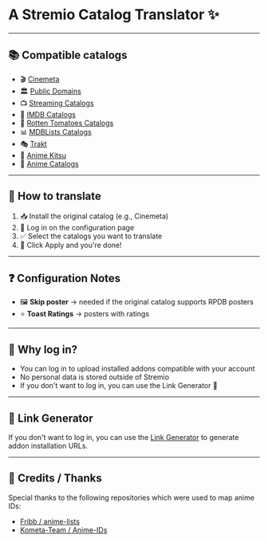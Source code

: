 # A Stremio Catalog Translator ✨

---

## 📚 Compatible catalogs
- 🎬 [Cinemeta](stremio://v3-cinemeta.strem.io/manifest.json)
- 🏛️ [Public Domains](stremio://caching.stremio.net/manifest.json)
- 📺 [Streaming Catalogs](https://7a82163c306e-stremio-netflix-catalog-addon.baby-beamup.club/configure)
- 🎥 [IMDB Catalogs](https://1fe84bc728af-imdb-catalogs.baby-beamup.club/manifest.json)
- 🍅 [Rotten Tomatoes Catalogs](https://7a82163c306e-rottentomatoes.baby-beamup.club/manifest.json)
- 📊 [MDBLists Catalogs](https://1fe84bc728af-stremio-mdblist.baby-beamup.club/configure)
- 🎭 [Trakt](https://trakt.dexter21767.com/configure/)
- 🍣 [Anime Kitsu](stremio://anime-kitsu.strem.fun/manifest.json)
- 🍜 [Anime Catalogs](https://1fe84bc728af-stremio-anime-catalogs.baby-beamup.club/configure)

---

## 🔧 How to translate
1. 📥 Install the original catalog (e.g., Cinemeta)
2. 🔑 Log in on the configuration page
3. ✅ Select the catalogs you want to translate
4. 🎉 Click Apply and you're done!

---

## ❓ Configuration Notes
- 🖼️ **Skip poster** → needed if the original catalog supports RPDB posters
- ⭐ **Toast Ratings** → posters with ratings

---

## 🔐 Why log in?
- You can log in to upload installed addons compatible with your account
- No personal data is stored outside of Stremio
- If you don't want to log in, you can use the Link Generator 🧩

---

## 🧩 Link Generator
If you don't want to log in, you can use the [Link Generator](link_generator.html) to generate addon installation URLs.

---

## 🙏 Credits / Thanks
Special thanks to the following repositories which were used to map anime IDs:  
- [Fribb / anime-lists](https://github.com/Fribb/anime-lists)  
- [Kometa-Team / Anime-IDs](https://github.com/Kometa-Team/Anime-IDs)
